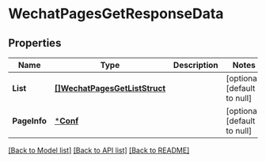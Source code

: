 # WechatPagesGetResponseData

## Properties
Name | Type | Description | Notes
------------ | ------------- | ------------- | -------------
**List** | [**[]WechatPagesGetListStruct**](WechatPagesGetListStruct.md) |  | [optional] [default to null]
**PageInfo** | [***Conf**](conf.md) |  | [optional] [default to null]

[[Back to Model list]](../README.md#documentation-for-models) [[Back to API list]](../README.md#documentation-for-api-endpoints) [[Back to README]](../README.md)


